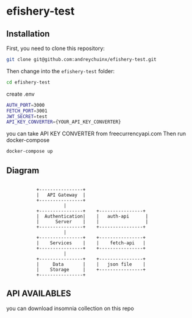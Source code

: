 # efishery-test

## Installation
First, you need to clone this repository:
```bash
git clone git@github.com:andreychuinx/efishery-test.git
```

Then change into the `efishery-test` folder:
```bash
cd efishery-test
```
create .env
```bash
AUTH_PORT=3000
FETCH_PORT=3001
JWT_SECRET=test
API_KEY_CONVERTER={YOUR_API_KEY_CONVERTER}
```
you can take API KEY CONVERTER from freecurrencyapi.com
Then run docker-compose
```bash
docker-compose up
```

## Diagram
```
                                                  
           +----------------+                      
           |   API Gateway  |                      
           +----------------+                             
                     |                            
           +----------------+    +----------------+
           |  Authentication|    |   auth-api      |
           |      Server    |    |                 |
           +----------------+    +----------------+
                     |                            
           +----------------+    +----------------+                  
           |    Services    |    |    fetch-api   |                  
           +----------------+    +----------------+                  
                     |                            
           +----------------+    +----------------+                   
           |     Data       |    |   json file    |                  
           |    Storage     |    +----------------+                  
           +----------------+                      
```                                      
## API AVAILABLES
you can download insomnia collection on this repo
